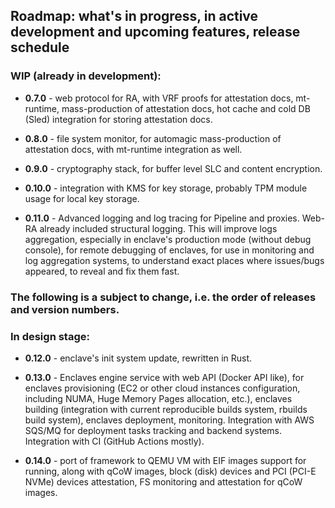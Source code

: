## Roadmap: what's in progress, in active development and upcoming features, release schedule

### WIP (already in development):

- **0.7.0** - web protocol for RA, with VRF proofs for attestation docs, mt-runtime, mass-production of attestation docs,
        hot cache and cold DB (Sled) integration for storing attestation docs.

- **0.8.0** - file system monitor, for automagic mass-production of attestation docs, with mt-runtime integration as well.

- **0.9.0** - cryptography stack, for buffer level SLC and content encryption.

- **0.10.0** - integration with KMS for key storage, probably TPM module usage for local key storage.

- **0.11.0** - Advanced logging and log tracing for Pipeline and proxies. Web-RA already included structural logging.
        This will improve logs aggregation, especially in enclave's production mode (without debug console),
        for remote debugging of enclaves, for use in monitoring and log aggregation systems,
        to understand exact places where issues/bugs appeared, to reveal and fix them fast.

### The following is a subject to change, i.e. the order of releases and version numbers.

### In design stage:

- **0.12.0** - enclave's init system update, rewritten in Rust.

- **0.13.0** - Enclaves engine service with web API (Docker API like),
         for enclaves provisioning (EC2 or other cloud instances configuration, including NUMA, Huge Memory Pages allocation, etc.),
         enclaves building (integration with current reproducible builds system, rbuilds build system), enclaves deployment, monitoring.
         Integration with AWS SQS/MQ for deployment tasks tracking and backend systems. Integration with CI (GitHub Actions mostly).

- **0.14.0** - port of framework to QEMU VM with EIF images support for running,
         along with qCoW images, block (disk) devices and PCI (PCI-E NVMe) devices attestation, FS monitoring and attestation for qCoW images.
